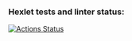 ### Hexlet tests and linter status:
[![Actions Status](https://github.com/ivansneg2015/python-project-49/actions/workflows/hexlet-check.yml/badge.svg)](https://github.com/ivansneg2015/python-project-49/actions)
